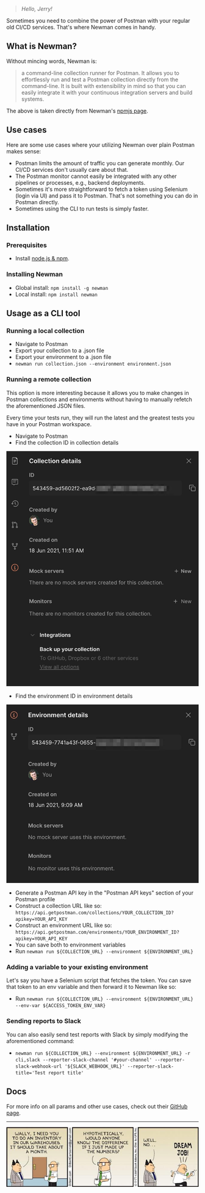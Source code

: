 > *Hello, Jerry!*

Sometimes you need to combine the power of Postman with your regular old CI/CD services. That's where Newman comes in handy.

## What is Newman?

Without mincing words, Newman is:

> a command-line collection runner for Postman. It allows you to effortlessly run and test a Postman collection directly from the command-line. It is built with extensibility in mind so that you can easily integrate it with your continuous integration servers and build systems.

The above is taken directly from Newman's [npmjs page](https://www.npmjs.com/package/newman).

## Use cases

Here are some use cases where your utilizing Newman over plain Postman makes sense:

- Postman limits the amount of traffic you can generate monthly. Our CI/CD services don't usually care about that.
- The Postman monitor cannot easily be integrated with any other pipelines or processes, e.g., backend deployments.
- Sometimes it's more straightforward to fetch a token using Selenium (login via UI) and pass it to Postman. That's not something you can do in Postman directly.
- Sometimes using the CLI to run tests is simply faster.

## Installation

### Prerequisites

- Install [node.js & npm](https://nodejs.org/en/download/package-manager/#macos).

### Installing Newman

- Global install: `npm install -g newman`
- Local install: `npm install newman`

## Usage as a CLI tool

### Running a local collection

- Navigate to Postman
- Export your collection to a .json file
- Export your environment to a .json file
- `newman run collection.json --environment environment.json`


### Running a remote collection

This option is more interesting because it allows you to make changes in Postman collections and environments without having to manually refetch the aforementioned JSON files. 

Every time your tests run, they will run the latest and the greatest tests you have in your Postman workspace.



- Navigate to Postman
- Find the collection ID in collection details

![cd.jpg](/img/cd.jpg)

- Find the environment ID in environment details

![ed.jpg](/img/ed.jpg)

- Generate a Postman API key in the "Postman API keys" section of your Postman profile
- Construct a collection URL like so: `https://api.getpostman.com/collections/YOUR_COLLECTION_ID?apikey=YOUR_API_KEY`
- Construct an environment URL like so: `https://api.getpostman.com/environments/YOUR_ENVIRONMENT_ID?apikey=YOUR_API_KEY`
- You can save both to environment variables
- Run `newman run ${COLLECTION_URL} --environment ${ENVIRONMENT_URL}`

### Adding a variable to your existing environment

Let's say you have a Selenium script that fetches the token. You can save that token to an env variable and then forward it to Newman like so:

- Run `newman run ${COLLECTION_URL} --environment ${ENVIRONMENT_URL} --env-var ${ACCESS_TOKEN_ENV_VAR}` 


### Sending reports to Slack

You can also easily send test reports with Slack by simply modifying the aforementioned command:

- `newman run ${COLLECTION_URL} --environment ${ENVIRONMENT_URL} -r cli,slack --reporter-slack-channel '#your-channel' --reporter-slack-webhook-url '${SLACK_WEBHOOK_URL}' --reporter-slack-title='Test report title'`

## Docs

For more info on all params and other use cases, check out their [GitHub page](https://github.com/postmanlabs/newman).


---

![job.jpg](/img/job.jpg)
